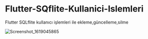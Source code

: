 # Flutter-SQflite-Kullanici-Islemleri
Flutter SQLflite kullanıcı işlemleri ile ekleme,güncelleme,silme


![Screenshot_1619045865](https://user-images.githubusercontent.com/79018972/115632130-c206e200-a30f-11eb-8550-9f3a0417bee3.png)

